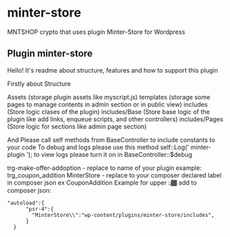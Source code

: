 # minter-store
MNTSHOP  crypto that uses plugin Minter-Store for Wordpress
## Plugin minter-store
Hello! It's readme about structure, features and how to support this plugin 

Firstly about Structure 

Assets (storage plugin assets like myscript.js)
templates (storage some pages to manage contents in admin section or in public view)
includes (Store logic clases of the plugin)
includes/Base (Store base logic of the plugin like add links, enqueue scripts, and other controllers)
includes/Pages (Store logic for sections like admin page section)

And Please call self methods from BaseController to include constants to your code
To debug and logs please use this method self::Log(' minter-plugin  '); to view logs please turn it on in BaseController::$debug


trg-make-offer-addoption - replace to name of your plugin example: trg_coupon_addition 
MinterStore - replace to your composer declared label in composer json ex CouponAddition
Example for upper 👆🏾 add to composer json:
```
"autoload":{
      "psr-4":{
        "MinterStore\\":"wp-content/plugins/minter-store/includes",
      }
  }

  ```
  
